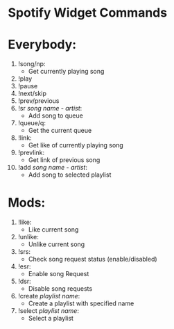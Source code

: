 # Spotify Widget Commands

# Everybody:
1. !song/np:
   - Get currently playing song
2. !play
3. !pause
4. !next/skip
5. !prev/previous
6. !sr *song name* - *artist*:
   - Add song to queue
7. !queue/q:
   - Get the current queue
8. !link:
   - Get like of currently playing song
9. !prevlink:
    - Get link of previous song
10. !add *song name* - *artist*:
    - Add song to selected playlist

# Mods:
1. !like:
   - Like current song
2. !unlike:
   - Unlike current song
3. !srs:
   - Check song request status (enable/disabled)
4. !esr:
   - Enable song Request
5. !dsr:
   - Disable song requests
6. !create *playlist name*:
   - Create a playlist with specified name
7. !select *playlist name*:
   - Select a playlist
